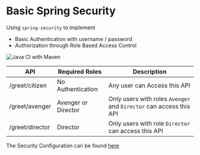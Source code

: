 
# Basic Spring Security

Using `spring-security` to implement 
  - Basic Authentication with username / password 
  - Authorization through Role Based Access Control

![Java CI with Maven](https://github.com/hemrajanilavesh/spring-basic-authentcation/actions/workflows/maven.yml/badge.svg)

| API  | Required Roles | Description |
| ------------ | ---- | --- |
| /greet/citizen | No Authentication | Any user can Access this API  
| /greet/avenger | Avenger or Director | Only users with roles `Avenger` and  `Director` can access this API
| /greet/director | Director | Only users with role  `Director` can access this API

The Security Configuration can be found [here](https://github.com/hemrajanilavesh/spring-basic-authentcation/blob/main/src/main/java/io/hemrlav/basicauthentication/config/SecurityConfiguration.java)
